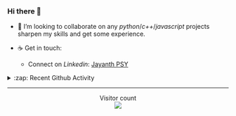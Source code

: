 ### Hi there 👋

<!-- - 🛠 I’m currently interning at [Tower Research Capital](https://www.tower-research.com/) in Core Engineering division. -->

- 👯 I’m looking to collaborate on any *python*/*c++*/*javascript* projects sharpen my skills and get some experience.

- ☕ Get in touch:
  +  Connect on *Linkedin*: [Jayanth PSY](https://www.linkedin.com/in/jayanth-p-b3924812a/)

<!--- ⚡ Fun fact: *Python* is older than *C++* and *Java*. -->

<!-- - :memo: The languages I use these days: 

<img src="https://wakatime.com/share/@j_tesla/e1311265-6285-4c3b-93d5-095ff9619aaf.png" width="700"/>
 -->
<details>
  <summary>:zap: Recent Github Activity</summary>
  
<!--START_SECTION:activity-->
1. 🎉 Merged PR [#149](https://github.com/j-tesla/blog-list/pull/149) in [j-tesla/blog-list](https://github.com/j-tesla/blog-list)
2. 🎉 Merged PR [#150](https://github.com/j-tesla/blog-list/pull/150) in [j-tesla/blog-list](https://github.com/j-tesla/blog-list)
3. 🎉 Merged PR [#151](https://github.com/j-tesla/blog-list/pull/151) in [j-tesla/blog-list](https://github.com/j-tesla/blog-list)
4. 🎉 Merged PR [#145](https://github.com/j-tesla/blog-list/pull/145) in [j-tesla/blog-list](https://github.com/j-tesla/blog-list)
5. 🎉 Merged PR [#140](https://github.com/j-tesla/blog-list/pull/140) in [j-tesla/blog-list](https://github.com/j-tesla/blog-list)
<!--END_SECTION:activity-->

</details>

-----

<p align="center"> 
  Visitor count<br>
  <img src="https://profile-counter.glitch.me/j-tesla/count.svg" />
</p>












<!--
**j-tesla/j-tesla** is a ✨ _special_ ✨ repository because its `README.md` (this file) appears on your GitHub profile.

Here are some ideas to get you started:

- 🔭 I’m currently working on ...
- 🌱 I’m currently learning ...
- 👯 I’m looking to collaborate on ...
- 🤔 I’m looking for help with ...
- 💬 Ask me about ...
- 📫 How to reach me: ...
- 😄 Pronouns: ...
- ⚡ Fun fact: ...
-->

